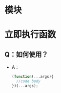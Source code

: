 # 模块

# 立即执行函数

## Q：如何使用？

* A：

  ````javascript
  (function(...args){   
    //code body
  })(...args);
  ````

  